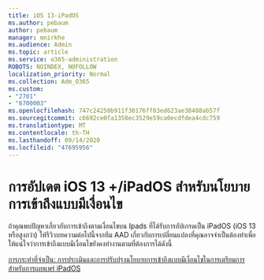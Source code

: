```yaml
---
title: iOS 13-iPadOS
ms.author: pebaum
author: pebaum
manager: mnirkhe
ms.audience: Admin
ms.topic: article
ms.service: o365-administration
ROBOTS: NOINDEX, NOFOLLOW
localization_priority: Normal
ms.collection: Adm_O365
ms.custom:
- "2701"
- "6700003"
ms.openlocfilehash: 747c24250b911f30176ff03ed623ae38488ab57f
ms.sourcegitcommit: c6692ce0fa1358ec3529e59ca0ecdfdea4cdc759
ms.translationtype: MT
ms.contentlocale: th-TH
ms.lasthandoff: 09/14/2020
ms.locfileid: "47695956"
---
```

# <a name="ios-13--ipados-updates-for-conditional-access-policy"></a>การอัปเดต iOS 13 +/iPadOS สำหรับนโยบายการเข้าถึงแบบมีเงื่อนไข

ถ้าคุณพบปัญหาเกี่ยวกับการเข้าถึงตามเงื่อนไขบน Ipads ที่ได้รับการอัปเกรดเป็น iPadOS (iOS 13 หรือสูงกว่า) ให้รีวิวบทความต่อไปนี้จากทีม AAD เกี่ยวกับการเปลี่ยนแปลงที่คุณอาจจำเป็นต้องทำเพื่อให้แน่ใจว่าการเข้าถึงแบบมีเงื่อนไขยังคงทำงานตามที่ต้องการได้ดังนี้

[การกระทำที่จำเป็น: การประเมินและการปรับปรุงนโยบายการเข้าถึงแบบมีเงื่อนไขในการเตรียมการสำหรับการเผยแพร่ iPadOS](https://support.microsoft.com/help/4521038/action-required-update-conditional-access-policies-for-ipados)